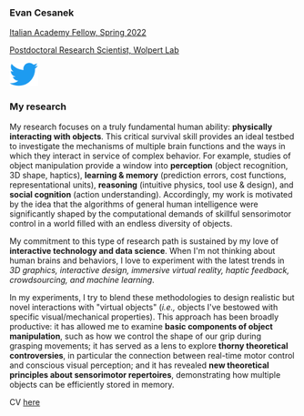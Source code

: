 <!--img src="evan.jpg" alt="headshot of evan" width="200"/-->
### Evan Cesanek

[Italian Academy Fellow, Spring 2022](https://italianacademy.columbia.edu)

[Postdoctoral Research Scientist, Wolpert Lab](https://wolpertlab.neuroscience.columbia.edu)

<a href="https://twitter.com/evcesanek"><img src="twitter-logo.svg" alt="link to twitter profile" width="50"/></a>

### My research
My research focuses on a truly fundamental human ability: **physically interacting with objects**. This critical survival skill provides an ideal testbed to investigate the mechanisms of multiple brain functions and the ways in which they interact in service of complex behavior. For example, studies of object manipulation provide a window into **perception** (object recognition, 3D shape, haptics), **learning & memory** (prediction errors, cost functions, representational units), **reasoning** (intuitive physics, tool use & design), and **social cognition** (action understanding). Accordingly, my work is motivated by the idea that the algorithms of general human intelligence were significantly shaped by the computational demands of skillful sensorimotor control in a world filled with an endless diversity of objects.

My commitment to this type of research path is sustained by my love of **interactive technology and data science**. When I'm not thinking about human brains and behaviors, I love to experiment with the latest trends in _3D graphics, interactive design, immersive virtual reality, haptic feedback, crowdsourcing, and machine learning_.

In my experiments, I try to blend these methodologies to design realistic but novel interactions with "virtual objects" (_i.e.,_ objects I've bestowed with specific visual/mechanical properties). This approach has been broadly productive: it has allowed me to examine **basic components of object manipulation**, such as how we control the shape of our grip during grasping movements; it has served as a lens to explore **thorny theoretical controversies**, in particular the connection between real-time motor control and conscious visual perception; and it has revealed **new theoretical principles about sensorimotor repertoires**, demonstrating how multiple objects can be efficiently stored in memory.

CV [here](/assets/cv.pdf)

